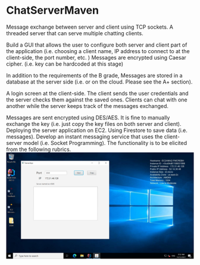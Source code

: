 # ChatServerMaven
Message exchange between server and client using TCP sockets.
A threaded server that can serve multiple chatting clients.

Build a GUI that allows the user to configure both server and client part of the application (i.e. choosing a client name, IP address to connect to at the client-side, the port number, etc. )
Messages are encrypted using Caesar cipher. (i.e. key can be hardcoded at this stage)

In addition to the requirements of the B grade,
Messages are stored in a database at the server side (i.e. or on the cloud. Please see the A+ section).

A login screen at the client-side. The client sends the user credentials and the server checks them against the saved ones.
Clients can chat with one another while the server keeps track of the messages exchanged.

Messages are sent encrypted using DES/AES. It is fine to manually exchange the key (i.e. just copy the key files on both server and client).
Deploying the server application on EC2.
Using Firestore to save data (i.e. messages).
Develop an instant messaging service that uses the client-server model (i.e. Socket Programming). The functionality is to be elicited from the following rubrics.
![screen](https://github.com/pennyliangzhao/ChatServerMaven/blob/master/image/server.PNG)
